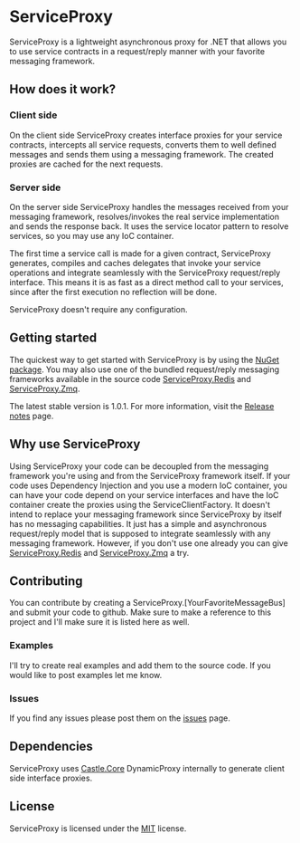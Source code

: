 ServiceProxy
============

ServiceProxy is a lightweight asynchronous proxy for .NET that allows you to use service contracts in a request/reply manner with your favorite messaging framework.

## How does it work?

### Client side

On the client side ServiceProxy creates interface proxies for your service contracts, intercepts all service requests, converts them to well defined messages and sends them using a messaging framework. The created proxies are cached for the next requests.

### Server side

On the server side ServiceProxy handles the messages received from your messaging framework, resolves/invokes the real service implementation and sends the response back. It uses the service locator pattern to resolve services, so you may use any IoC container.

The first time a service call is made for a given contract, ServiceProxy generates, compiles and caches delegates that invoke your service operations and integrate seamlessly with the ServiceProxy request/reply interface. This means it is as fast as a direct method call to your services, since after the first execution no reflection will be done.

ServiceProxy doesn't require any configuration.

## Getting started

The quickest way to get started with ServiceProxy is by using the [NuGet package][serviceproxy-nuget]. You may also use one of the bundled request/reply messaging frameworks available in the source code [ServiceProxy.Redis][serviceproxy.redis-github] and [ServiceProxy.Zmq][serviceproxy.zmq-github]. 

The latest stable version is 1.0.1. For more information, visit the [Release notes][serviceproxy-releasenotes-github] page.

## Why use ServiceProxy

Using ServiceProxy your code can be decoupled from the messaging framework you're using and from the ServiceProxy framework itself. If your code uses Dependency Injection and you use a modern IoC container, you can have your code depend on your service interfaces and have the IoC container create the proxies using the ServiceClientFactory. It doesn't intend to replace your messaging framework since ServiceProxy by itself has no messaging capabilities. It just has a simple and asynchronous request/reply model that is supposed to integrate seamlessly with any messaging framework. However, if you don't use one already you can give [ServiceProxy.Redis][serviceproxy.redis-github] and [ServiceProxy.Zmq][serviceproxy.zmq-github] a try.

## Contributing

You can contribute by creating a ServiceProxy.[YourFavoriteMessageBus] and submit your code to github. Make sure to make a reference to this project and I'll make sure it is listed here as well.

### Examples

I'll try to create real examples and add them to the source code. If you would like to post examples let me know.

### Issues

If you find any issues please post them on the [issues][serviceproxy-issues-github] page. 

## Dependencies

ServiceProxy uses [Castle.Core][castle.core-github] DynamicProxy internally to generate client side interface proxies.

## License

ServiceProxy is licensed under the [MIT][serviceproxy-license] license.

[serviceproxy-nuget]: http://packages.nuget.org/Packages/ServiceProxy
[serviceproxy.redis-github]: https://github.com/mfelicio/ServiceProxy/tree/master/source/ServiceProxy.Redis
[serviceproxy.zmq-github]: https://github.com/mfelicio/ServiceProxy/tree/master/source/ServiceProxy.Zmq
[serviceproxy-issues-github]: https://github.com/mfelicio/ServiceProxy/issues
[serviceproxy-releasenotes-github]: https://github.com/mfelicio/ServiceProxy/CHANGELOG.md
[castle.core-github]: https://github.com/castleproject/Core
[serviceproxy-license]: http://opensource.org/licenses/mit-license.php